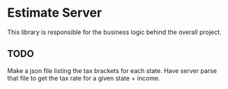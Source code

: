 # Estimate Server

This library is responsible for the business logic behind the overall project.

## TODO

Make a json file listing the tax brackets for each state.
Have server parse that file to get the tax rate for a given state + income.
